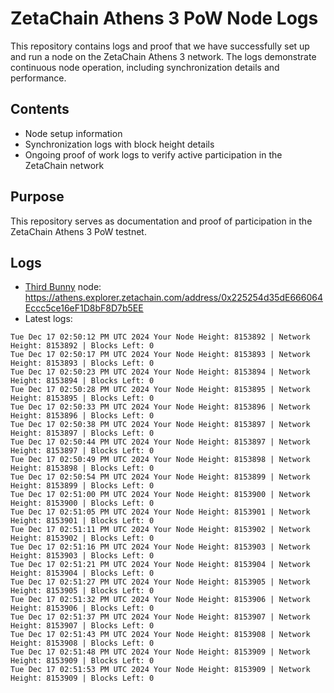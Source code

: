 # ZetaChain Athens 3 PoW Node Logs
This repository contains logs and proof that we have successfully set up and run a node on the ZetaChain Athens 3 network. The logs demonstrate continuous node operation, including synchronization details and performance.

## Contents
- Node setup information
- Synchronization logs with block height details
- Ongoing proof of work logs to verify active participation in the ZetaChain network

## Purpose
This repository serves as documentation and proof of participation in the ZetaChain Athens 3 PoW testnet.

## Logs

- [Third Bunny](https://thirdbunny.xyz/) node: https://athens.explorer.zetachain.com/address/0x225254d35dE666064Eccc5ce16eF1D8bF8D7b5EE
- Latest logs:
```
Tue Dec 17 02:50:12 PM UTC 2024 Your Node Height: 8153892 | Network Height: 8153892 | Blocks Left: 0
Tue Dec 17 02:50:17 PM UTC 2024 Your Node Height: 8153893 | Network Height: 8153893 | Blocks Left: 0
Tue Dec 17 02:50:23 PM UTC 2024 Your Node Height: 8153894 | Network Height: 8153894 | Blocks Left: 0
Tue Dec 17 02:50:28 PM UTC 2024 Your Node Height: 8153895 | Network Height: 8153895 | Blocks Left: 0
Tue Dec 17 02:50:33 PM UTC 2024 Your Node Height: 8153896 | Network Height: 8153896 | Blocks Left: 0
Tue Dec 17 02:50:38 PM UTC 2024 Your Node Height: 8153897 | Network Height: 8153897 | Blocks Left: 0
Tue Dec 17 02:50:44 PM UTC 2024 Your Node Height: 8153897 | Network Height: 8153897 | Blocks Left: 0
Tue Dec 17 02:50:49 PM UTC 2024 Your Node Height: 8153898 | Network Height: 8153898 | Blocks Left: 0
Tue Dec 17 02:50:54 PM UTC 2024 Your Node Height: 8153899 | Network Height: 8153899 | Blocks Left: 0
Tue Dec 17 02:51:00 PM UTC 2024 Your Node Height: 8153900 | Network Height: 8153900 | Blocks Left: 0
Tue Dec 17 02:51:05 PM UTC 2024 Your Node Height: 8153901 | Network Height: 8153901 | Blocks Left: 0
Tue Dec 17 02:51:11 PM UTC 2024 Your Node Height: 8153902 | Network Height: 8153902 | Blocks Left: 0
Tue Dec 17 02:51:16 PM UTC 2024 Your Node Height: 8153903 | Network Height: 8153903 | Blocks Left: 0
Tue Dec 17 02:51:21 PM UTC 2024 Your Node Height: 8153904 | Network Height: 8153904 | Blocks Left: 0
Tue Dec 17 02:51:27 PM UTC 2024 Your Node Height: 8153905 | Network Height: 8153905 | Blocks Left: 0
Tue Dec 17 02:51:32 PM UTC 2024 Your Node Height: 8153906 | Network Height: 8153906 | Blocks Left: 0
Tue Dec 17 02:51:37 PM UTC 2024 Your Node Height: 8153907 | Network Height: 8153907 | Blocks Left: 0
Tue Dec 17 02:51:43 PM UTC 2024 Your Node Height: 8153908 | Network Height: 8153908 | Blocks Left: 0
Tue Dec 17 02:51:48 PM UTC 2024 Your Node Height: 8153909 | Network Height: 8153909 | Blocks Left: 0
Tue Dec 17 02:51:53 PM UTC 2024 Your Node Height: 8153909 | Network Height: 8153909 | Blocks Left: 0
```
